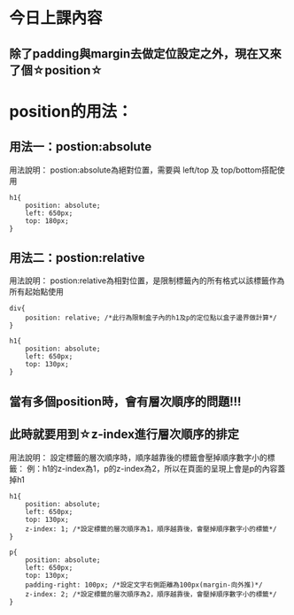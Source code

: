 # 今日上課內容

## 除了padding與margin去做定位設定之外，現在又來了個☆position☆

# position的用法：

## 用法一：postion:absolute
用法說明：
postion:absolute為絕對位置，需要與 left/top 及 top/bottom搭配使用
```
h1{
    position: absolute;
    left: 650px;
    top: 180px;
}
```

## 用法二：postion:relative
用法說明：
postion:relative為相對位置，是限制標籤內的所有格式以該標籤作為所有起始點使用
```
div{
    position: relative; /*此行為限制盒子內的h1及p的定位點以盒子邊界做計算*/
}

h1{
    position: absolute;
    left: 650px;
    top: 130px;
}
```

## 當有多個position時，會有層次順序的問題!!!
## 此時就要用到☆z-index進行層次順序的排定
用法說明：
設定標籤的層次順序時，順序越靠後的標籤會壓掉順序數字小的標籤：
例：h1的z-index為1，p的z-index為2，所以在頁面的呈現上會是p的內容蓋掉h1
```
h1{
    position: absolute;
    left: 650px;
    top: 130px;
    z-index: 1; /*設定標籤的層次順序為1，順序越靠後，會壓掉順序數字小的標籤*/
}

p{
    position: absolute;
    left: 650px;
    top: 130px;
    padding-right: 100px; /*設定文字右側距離為100px(margin-向外推)*/
    z-index: 2; /*設定標籤的層次順序為2，順序越靠後，會壓掉順序數字小的標籤*/
}
```